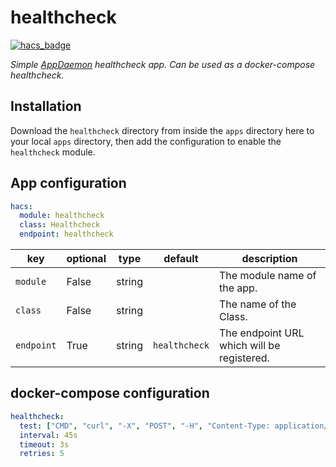 # healthcheck

[![hacs_badge](https://img.shields.io/badge/HACS-Custom-orange.svg)](https://github.com/custom-components/hacs)

*Simple [AppDaemon](https://github.com/home-assistant/appdaemon) healthcheck app. Can be used as a docker-compose healthcheck.*

## Installation

Download the `healthcheck` directory from inside the `apps` directory here to your local `apps` directory, then add the configuration to enable the `healthcheck` module.

## App configuration

```yaml
hacs:
  module: healthcheck
  class: Healthcheck
  endpoint: healthcheck
```

key | optional | type | default | description
-- | -- | -- | -- | --
`module` | False | string | | The module name of the app.
`class` | False | string | | The name of the Class.
`endpoint` | True | string | `healthcheck`| The endpoint URL which will be registered.

## docker-compose configuration

```yaml
healthcheck:
  test: ["CMD", "curl", "-X", "POST", "-H", "Content-Type: application/json", "-d", "{}", "https://<appdaemon URL>:5050/api/appdaemon/<endpoint>"]
  interval: 45s
  timeout: 3s
  retries: 5
```
